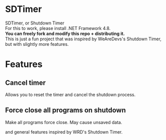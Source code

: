 # SDTimer
SDTimer, or Shutdown Timer  
For this to work, please install .NET Framework 4.8.  
**You can freely fork and modify this repo + distributing it.**  
This is just a fun project that was inspired by WeAreDevs's Shutdown Timer, but with slightly more features.
# Features  
## Cancel timer  
Allows you to reset the timer and cancel the shutdown process.  
## Force close all programs on shutdown  
Make all programs force close. May cause unsaved data.  



and general features inspired by WRD's Shutdown Timer.
